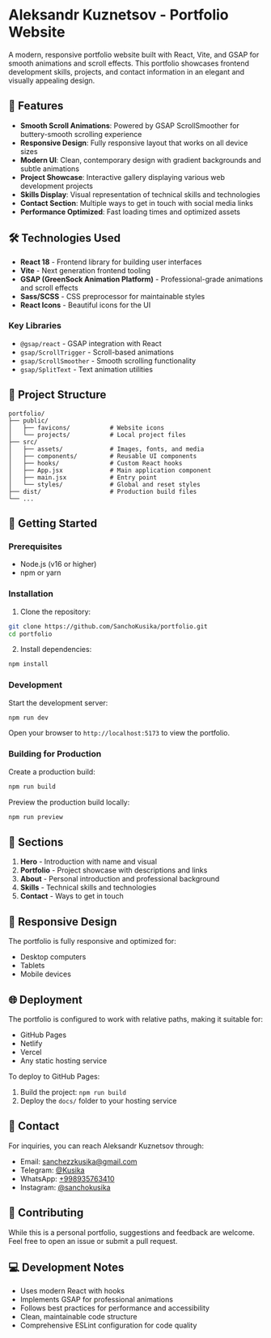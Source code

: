 # Aleksandr Kuznetsov - Portfolio Website

A modern, responsive portfolio website built with React, Vite, and GSAP for smooth animations and scroll effects. This portfolio showcases frontend development skills, projects, and contact information in an elegant and visually appealing design.

## 🌟 Features

-   **Smooth Scroll Animations**: Powered by GSAP ScrollSmoother for buttery-smooth scrolling experience
-   **Responsive Design**: Fully responsive layout that works on all device sizes
-   **Modern UI**: Clean, contemporary design with gradient backgrounds and subtle animations
-   **Project Showcase**: Interactive gallery displaying various web development projects
-   **Skills Display**: Visual representation of technical skills and technologies
-   **Contact Section**: Multiple ways to get in touch with social media links
-   **Performance Optimized**: Fast loading times and optimized assets

## 🛠️ Technologies Used

-   **React 18** - Frontend library for building user interfaces
-   **Vite** - Next generation frontend tooling
-   **GSAP (GreenSock Animation Platform)** - Professional-grade animations and scroll effects
-   **Sass/SCSS** - CSS preprocessor for maintainable styles
-   **React Icons** - Beautiful icons for the UI

### Key Libraries

-   `@gsap/react` - GSAP integration with React
-   `gsap/ScrollTrigger` - Scroll-based animations
-   `gsap/ScrollSmoother` - Smooth scrolling functionality
-   `gsap/SplitText` - Text animation utilities

## 📁 Project Structure

```
portfolio/
├── public/
│   ├── favicons/           # Website icons
│   └── projects/           # Local project files
├── src/
│   ├── assets/             # Images, fonts, and media
│   ├── components/         # Reusable UI components
│   ├── hooks/              # Custom React hooks
│   ├── App.jsx             # Main application component
│   ├── main.jsx            # Entry point
│   └── styles/             # Global and reset styles
├── dist/                   # Production build files
└── ...
```

## 🚀 Getting Started

### Prerequisites

-   Node.js (v16 or higher)
-   npm or yarn

### Installation

1. Clone the repository:

```bash
git clone https://github.com/SanchoKusika/portfolio.git
cd portfolio
```

2. Install dependencies:

```bash
npm install
```

### Development

Start the development server:

```bash
npm run dev
```

Open your browser to `http://localhost:5173` to view the portfolio.

### Building for Production

Create a production build:

```bash
npm run build
```

Preview the production build locally:

```bash
npm run preview
```

## 🎨 Sections

1. **Hero** - Introduction with name and visual
2. **Portfolio** - Project showcase with descriptions and links
3. **About** - Personal introduction and professional background
4. **Skills** - Technical skills and technologies
5. **Contact** - Ways to get in touch

## 📱 Responsive Design

The portfolio is fully responsive and optimized for:

-   Desktop computers
-   Tablets
-   Mobile devices

## 🌐 Deployment

The portfolio is configured to work with relative paths, making it suitable for:

-   GitHub Pages
-   Netlify
-   Vercel
-   Any static hosting service

To deploy to GitHub Pages:

1. Build the project: `npm run build`
2. Deploy the `docs/` folder to your hosting service

## 📧 Contact

For inquiries, you can reach Aleksandr Kuznetsov through:

-   Email: sanchezzkusika@gmail.com
-   Telegram: [@Kusika](https://t.me/Kusika)
-   WhatsApp: [+998935763410](https://wa.me/+998935763410)
-   Instagram: [@sanchokusika](https://www.instagram.com/sanchokusika/)

## 🤝 Contributing

While this is a personal portfolio, suggestions and feedback are welcome. Feel free to open an issue or submit a pull request.

## 💻 Development Notes

-   Uses modern React with hooks
-   Implements GSAP for professional animations
-   Follows best practices for performance and accessibility
-   Clean, maintainable code structure
-   Comprehensive ESLint configuration for code quality
